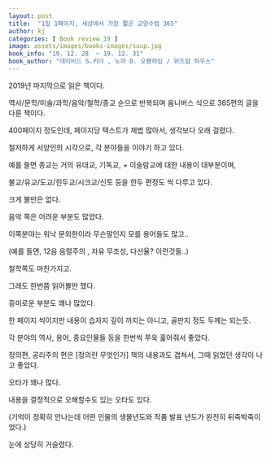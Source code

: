 ```yaml
---
layout: post
title:  "1일 1페이지, 세상에서 가장 짧은 교양수업 365"
author: kj
categories: [ Book review 19 ]
image: assets/images/books-images/suup.jpg
book_info: "19. 12. 28  ~ 19. 12. 31"
book_author: "데이비드 S.키더 , 노아 D. 오펜하임 / 위즈덤 하우스"
---
```

2019년 마지막으로 읽은 책이다.

역사/문학/미술/과학/음악/철학/종교 순으로 반복되며 옴니버스 식으로 365편의 글을 다룬 책이다.

400페이지 정도인데, 페이지당 텍스트가 제법 많아서, 생각보다 오래 걸렸다.

철저하게 서양인의 시각으로, 각 분야들을 이야기 하고 있다.

예를 들면 종교는 거의 유대교, 기독교, + 이슬람교에 대한 내용이 대부분이며,

불교/유교/도교/힌두교/시크교/신토 등을 한두 편정도 씩 다루고 있다.

크게 불만은 없다.

음악 쪽은 어려운 부분도 많았다.

이쪽분야는 워낙 문외한이라 무슨말인지 모를 용어들도 많고..

(예를 들면, 12음 음렬주의 , 자유 무조성, 다선율? 이런것들..)

철학쪽도 마찬가지고.

그래도 한번쯤 읽어볼만 했다.

흥미로운 부분도 꽤나 많았다.

한 페이지 씩이지만 내용이 습자지 깊이 까지는 아니고, 골판지 정도 두께는 되는듯.

각 분야의 역사, 용어, 중요인물들 등을 한번씩 쭈욱 훑어줘서 좋았다.

정의편, 공리주의 편은 [정의란 무엇인가] 책의 내용과도 겹쳐서, 그때 읽었던 생각이 나고 좋았다.

오타가 꽤나 많다.

내용을 결정적으로 오해할수도 있는 오타도 있다.

(기억이 정확히 안나는데 어떤 인물의 생몰년도와 작품 발표 년도가 완전히 뒤죽박죽이었다.)

눈에 상당히 거슬렸다.

